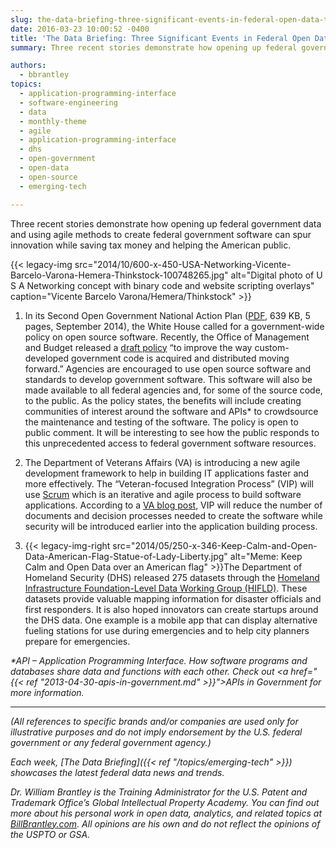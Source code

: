 ```yaml
---
slug: the-data-briefing-three-significant-events-in-federal-open-data-this-past-week
date: 2016-03-23 10:00:52 -0400
title: 'The Data Briefing: Three Significant Events in Federal Open Data This Past Week'
summary: Three recent stories demonstrate how opening up federal government data and using agile methods to create federal government software can spur innovation while saving tax money and helping the American public.

authors:
  - bbrantley
topics:
  - application-programming-interface
  - software-engineering
  - data
  - monthly-theme
  - agile
  - application-programming-interface
  - dhs
  - open-government
  - open-data
  - open-source
  - emerging-tech

---
```


Three recent stories demonstrate how opening up federal government data and using agile methods to create federal government software can spur innovation while saving tax money and helping the American public.

{{< legacy-img src="2014/10/600-x-450-USA-Networking-Vicente-Barcelo-Varona-Hemera-Thinkstock-100748265.jpg" alt="Digital photo of U S A Networking concept with binary code and website scripting overlays" caption="Vicente Barcelo Varona/Hemera/Thinkstock" >}} 

1. In its Second Open Government National Action Plan (<a href="https://www.whitehouse.gov/sites/default/files/microsites/ostp/new_nap_commitments_report_092314.pdf" target="_blank">PDF</a>, 639 KB, 5 pages, September 2014), the White House called for a government-wide policy on open source software. Recently, the Office of Management and Budget released a <a href="https://sourcecode.cio.gov/">draft policy</a> &#8220;to improve the way custom-developed government code is acquired and distributed moving forward.&#8221; Agencies are encouraged to use open source software and standards to develop government software. This software will also be made available to all federal agencies and, for some of the source code, to the public. As the policy states, the benefits will include creating communities of interest around the software and APIs* to crowdsource the maintenance and testing of the software. The policy is open to public comment. It will be interesting to see how the public responds to this unprecedented access to federal government software resources. 

2. The Department of Veterans Affairs (VA) is introducing a new agile development framework to help in building IT applications faster and more effectively. The &#8220;Veteran-focused Integration Process&#8221; (VIP) will use <a href="https://en.wikipedia.org/wiki/Scrum_%28software_development%29" target="_blank">Scrum</a> which is an iterative and agile process to build software applications. According to a <a href="http://www.blogs.va.gov/VAntage/25718/giving-veterans-the-vip-treatment-through-it-development/" target="_blank">VA blog post</a>, VIP will reduce the number of documents and decision processes needed to create the software while security will be introduced earlier into the application building process. 

3. {{< legacy-img-right src="2014/05/250-x-346-Keep-Calm-and-Open-Data-American-Flag-Statue-of-Lady-Liberty.jpg" alt="Meme: Keep Calm and Open Data over an American flag" >}}The Department of Homeland Security (DHS) released 275 datasets through the <a href="https://hifld-dhs-gii.opendata.arcgis.com/" target="_blank">Homeland Infrastructure Foundation-Level Data Working Group (HIFLD)</a>. These datasets provide valuable mapping information for disaster officials and first responders. It is also hoped innovators can create startups around the DHS data. One example is a mobile app that can display alternative fueling stations for use during emergencies and to help city planners prepare for emergencies. 

_*API – Application Programming Interface. How software programs and databases share data and functions with each other. Check out <a href="{{< ref "2013-04-30-apis-in-government.md" >}}">APIs in Government</a> for more information._ 

*** 

_(All references to specific brands and/or companies are used only for illustrative purposes and do not imply endorsement by the U.S. federal government or any federal government agency.)_ 

_Each week, [The Data Briefing]({{< ref "/topics/emerging-tech" >}}) showcases the latest federal data news and trends._ 

_Dr. William Brantley is the Training Administrator for the U.S. Patent and Trademark Office’s Global Intellectual Property Academy. You can find out more about his personal work in open data, analytics, and related topics at [BillBrantley.com](http://billbrantley.com/). All opinions are his own and do not reflect the opinions of the USPTO or GSA._ 
